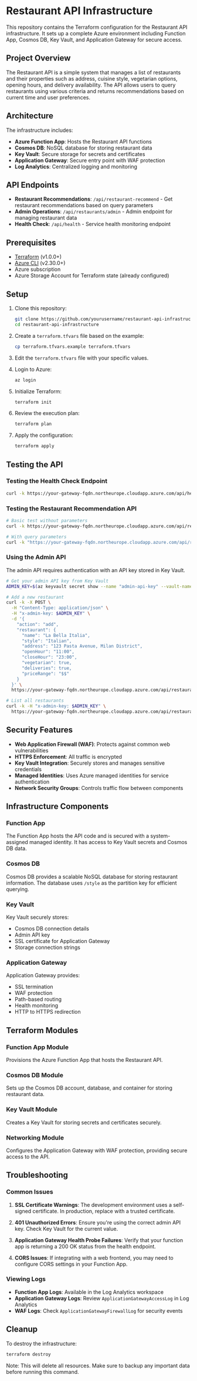 # Restaurant API Infrastructure

This repository contains the Terraform configuration for the Restaurant API infrastructure. It sets up a complete Azure environment including Function App, Cosmos DB, Key Vault, and Application Gateway for secure access.

## Project Overview

The Restaurant API is a simple system that manages a list of restaurants and their properties such as address, cuisine style, vegetarian options, opening hours, and delivery availability. The API allows users to query restaurants using various criteria and returns recommendations based on current time and user preferences.

## Architecture

The infrastructure includes:

- **Azure Function App**: Hosts the Restaurant API functions
- **Cosmos DB**: NoSQL database for storing restaurant data
- **Key Vault**: Secure storage for secrets and certificates
- **Application Gateway**: Secure entry point with WAF protection
- **Log Analytics**: Centralized logging and monitoring

## API Endpoints

- **Restaurant Recommendations**: `/api/restaurant-recommend` - Get restaurant recommendations based on query parameters
- **Admin Operations**: `/api/restaurants/admin` - Admin endpoint for managing restaurant data
- **Health Check**: `/api/health` - Service health monitoring endpoint

## Prerequisites

- [Terraform](https://www.terraform.io/downloads.html) (v1.0.0+)
- [Azure CLI](https://docs.microsoft.com/en-us/cli/azure/install-azure-cli) (v2.30.0+)
- Azure subscription
- Azure Storage Account for Terraform state (already configured)

## Setup

1. Clone this repository:
   ```bash
   git clone https://github.com/yourusername/restaurant-api-infrastructure.git
   cd restaurant-api-infrastructure
   ```

2. Create a `terraform.tfvars` file based on the example:
   ```bash
   cp terraform.tfvars.example terraform.tfvars
   ```

3. Edit the `terraform.tfvars` file with your specific values.

4. Login to Azure:
   ```bash
   az login
   ```

5. Initialize Terraform:
   ```bash
   terraform init
   ```

6. Review the execution plan:
   ```bash
   terraform plan
   ```

7. Apply the configuration:
   ```bash
   terraform apply
   ```

## Testing the API

### Testing the Health Check Endpoint

```bash
curl -k https://your-gateway-fqdn.northeurope.cloudapp.azure.com/api/health
```

### Testing the Restaurant Recommendation API

```bash
# Basic test without parameters
curl -k https://your-gateway-fqdn.northeurope.cloudapp.azure.com/api/restaurant-recommend

# With query parameters
curl -k "https://your-gateway-fqdn.northeurope.cloudapp.azure.com/api/restaurant-recommend?style=Italian&vegetarian=true"
```

### Using the Admin API

The admin API requires authentication with an API key stored in Key Vault.

```bash
# Get your admin API key from Key Vault
ADMIN_KEY=$(az keyvault secret show --name "admin-api-key" --vault-name "your-key-vault-name" --query "value" --output tsv)

# Add a new restaurant
curl -k -X POST \
  -H "Content-Type: application/json" \
  -H "x-admin-key: $ADMIN_KEY" \
  -d '{
    "action": "add",
    "restaurant": {
      "name": "La Bella Italia",
      "style": "Italian",
      "address": "123 Pasta Avenue, Milan District",
      "openHour": "11:00",
      "closeHour": "23:00", 
      "vegetarian": true,
      "deliveries": true,
      "priceRange": "$$"
    }
  }' \
  https://your-gateway-fqdn.northeurope.cloudapp.azure.com/api/restaurants/admin

# List all restaurants
curl -k -H "x-admin-key: $ADMIN_KEY" \
  https://your-gateway-fqdn.northeurope.cloudapp.azure.com/api/restaurants/admin?action=list
```

## Security Features

- **Web Application Firewall (WAF)**: Protects against common web vulnerabilities
- **HTTPS Enforcement**: All traffic is encrypted
- **Key Vault Integration**: Securely stores and manages sensitive credentials
- **Managed Identities**: Uses Azure managed identities for service authentication
- **Network Security Groups**: Controls traffic flow between components

## Infrastructure Components

### Function App

The Function App hosts the API code and is secured with a system-assigned managed identity. It has access to Key Vault secrets and Cosmos DB data.

### Cosmos DB

Cosmos DB provides a scalable NoSQL database for storing restaurant information. The database uses `/style` as the partition key for efficient querying.

### Key Vault

Key Vault securely stores:
- Cosmos DB connection details
- Admin API key
- SSL certificate for Application Gateway
- Storage connection strings

### Application Gateway

Application Gateway provides:
- SSL termination
- WAF protection
- Path-based routing
- Health monitoring
- HTTP to HTTPS redirection

## Terraform Modules

### Function App Module
Provisions the Azure Function App that hosts the Restaurant API.

### Cosmos DB Module
Sets up the Cosmos DB account, database, and container for storing restaurant data.

### Key Vault Module
Creates a Key Vault for storing secrets and certificates securely.

### Networking Module
Configures the Application Gateway with WAF protection, providing secure access to the API.

## Troubleshooting

### Common Issues

1. **SSL Certificate Warnings**: The development environment uses a self-signed certificate. In production, replace with a trusted certificate.

2. **401 Unauthorized Errors**: Ensure you're using the correct admin API key. Check Key Vault for the current value.

3. **Application Gateway Health Probe Failures**: Verify that your function app is returning a 200 OK status from the health endpoint.

4. **CORS Issues**: If integrating with a web frontend, you may need to configure CORS settings in your Function App.

### Viewing Logs

- **Function App Logs**: Available in the Log Analytics workspace
- **Application Gateway Logs**: Review `ApplicationGatewayAccessLog` in Log Analytics
- **WAF Logs**: Check `ApplicationGatewayFirewallLog` for security events

## Cleanup

To destroy the infrastructure:

```bash
terraform destroy
```

Note: This will delete all resources. Make sure to backup any important data before running this command.